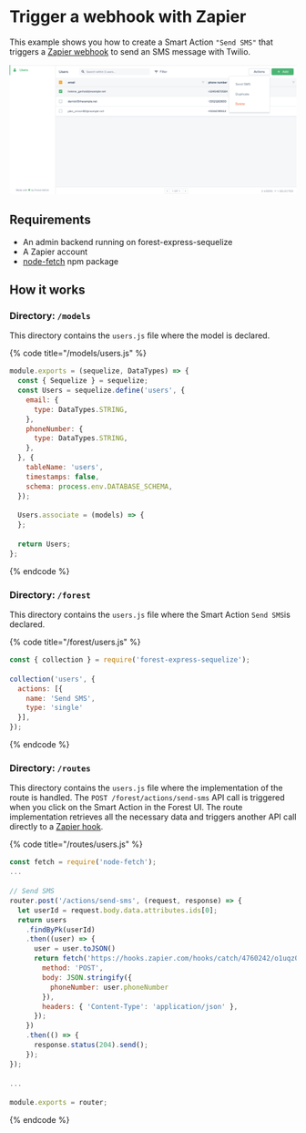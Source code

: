 # Trigger a webhook with Zapier

This example shows you how to create a Smart Action `"Send SMS"` that triggers a [Zapier webhook](https://zapier.com/zapbook/webhook/) to send an SMS message with Twilio.

![](../.gitbook/assets/screenshot-2020-03-10-at-16.28.18.png)

## Requirements

* An admin backend running on forest-express-sequelize
* A Zapier account
* [node-fetch](https://www.npmjs.com/package/node-fetch) npm package

## How it works

### Directory: `/models`

This directory contains the `users.js` file where the model is declared.

{% code title="/models/users.js" %}
```javascript
module.exports = (sequelize, DataTypes) => {
  const { Sequelize } = sequelize;
  const Users = sequelize.define('users', {
    email: {
      type: DataTypes.STRING,
    },
    phoneNumber: {
      type: DataTypes.STRING,
    },
  }, {
    tableName: 'users',
    timestamps: false,
    schema: process.env.DATABASE_SCHEMA,
  });

  Users.associate = (models) => {
  };

  return Users;
};
```
{% endcode %}

### **Directory: `/forest`**

This directory contains the `users.js` file where the Smart Action `Send SMS`is declared.

{% code title="/forest/users.js" %}
```javascript
const { collection } = require('forest-express-sequelize');

collection('users', {
  actions: [{
    name: 'Send SMS',
    type: 'single'
  }],
});
```
{% endcode %}

### **Directory: `/routes`**

This directory contains the `users.js` file where the implementation of the route is handled. The `POST /forest/actions/send-sms` API call is triggered when you click on the Smart Action in the Forest UI. The route implementation retrieves all the necessary data and triggers another API call directly to a [Zapier hook](https://zapier.com/zapbook/webhook/).

{% code title="/routes/users.js" %}
```javascript
const fetch = require('node-fetch');
...

// Send SMS
router.post('/actions/send-sms', (request, response) => {
  let userId = request.body.data.attributes.ids[0];
  return users
    .findByPk(userId)
    .then((user) => {
      user = user.toJSON()
      return fetch('https://hooks.zapier.com/hooks/catch/4760242/o1uqz0r/silent', {
        method: 'POST',
        body: JSON.stringify({
          phoneNumber: user.phoneNumber
        }),
        headers: { 'Content-Type': 'application/json' },
      });
    })
    .then(() => {
      response.status(204).send();
    });
});

...

module.exports = router;
```
{% endcode %}

